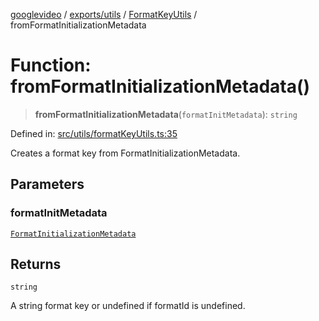 [googlevideo](../../../../../README.md) / [exports/utils](../../../README.md) / [FormatKeyUtils](../README.md) / fromFormatInitializationMetadata

# Function: fromFormatInitializationMetadata()

> **fromFormatInitializationMetadata**(`formatInitMetadata`): `string`

Defined in: [src/utils/formatKeyUtils.ts:35](https://github.com/LuanRT/googlevideo/blob/d9eb9db82e3516a9a277a77a3d25342e9c5bf127/src/utils/formatKeyUtils.ts#L35)

Creates a format key from FormatInitializationMetadata.

## Parameters

### formatInitMetadata

[`FormatInitializationMetadata`](../../../../protos/interfaces/FormatInitializationMetadata.md)

## Returns

`string`

A string format key or undefined if formatId is undefined.
